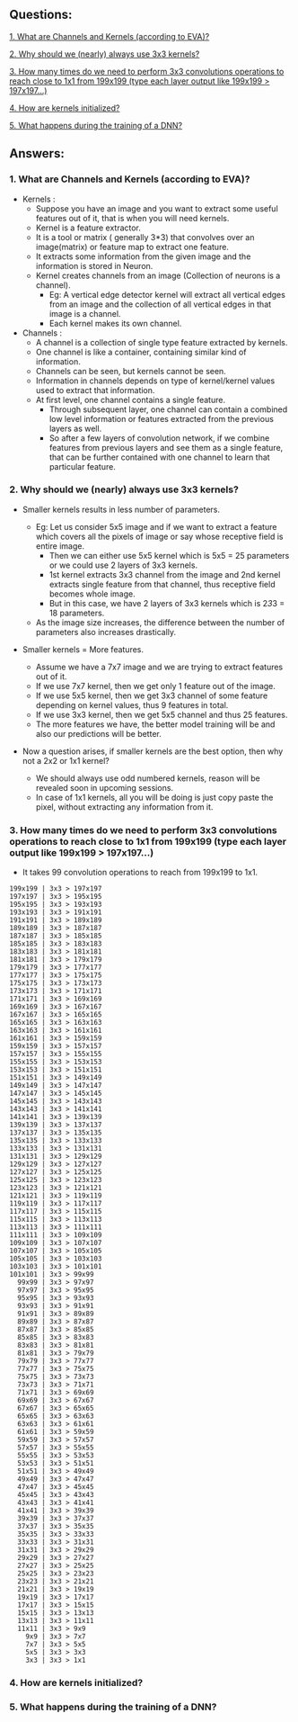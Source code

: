 ## Questions:
[1. What are Channels and Kernels (according to EVA)?](https://github.com/amanjain487/tsai-eva6/blob/main/Assignments/0/0.md#1-what-are-channels-and-kernels-according-to-eva)

[2. Why should we (nearly) always use 3x3 kernels?](https://github.com/amanjain487/tsai-eva6/blob/main/Assignments/0/0.md#2-why-should-we-nearly-always-use-3x3-kernels)

[3. How many times do we need to perform 3x3 convolutions operations to reach close to 1x1 from 199x199 (type each layer output like 199x199 > 197x197...)](https://github.com/amanjain487/tsai-eva6/blob/main/Assignments/0/0.md#3-how-many-times-do-we-need-to-perform-3x3-convolutions-operations-to-reach-close-to-1x1-from-199x199-type-each-layer-output-like-199x199--197x197)

[4. How are kernels initialized?](https://github.com/amanjain487/tsai-eva6/blob/main/Assignments/0/0.md#4-how-are-kernels-initialized)

[5. What happens during the training of a DNN?](https://github.com/amanjain487/tsai-eva6/blob/main/Assignments/0/0.md#5-what-happens-during-the-training-of-a-dnn)

## Answers:
### 1. What are Channels and Kernels (according to EVA)?
- Kernels :
	- Suppose you have an image and you want to extract some useful features out of it, that is when you will need kernels.
	- Kernel is a feature extractor.
	- It is a tool or matrix ( generally 3*3) that convolves over an image(matrix) or feature map to extract one feature.
	- It extracts some information from the given image and the information is stored in Neuron.
	- Kernel creates channels from an image (Collection of neurons is a channel).
		- Eg: A vertical edge detector kernel will extract all vertical edges from an image and the collection of all vertical edges in that image is a channel.
	  - Each kernel makes its own channel.
- Channels : 
	- A channel is a collection of single type feature extracted by kernels.
	- One channel is like a container, containing similar kind of information.
	- Channels can be seen, but kernels cannot be seen.
	- Information in channels depends on type of kernel/kernel values used to extract that information.
	- At first level, one channel contains a single feature. 
		- Through subsequent layer, one channel can contain a combined low level information or features extracted from the previous layers as well. 
	  	- So after a few layers of convolution network, if we combine features from previous layers and see them as a single feature, that can be further contained with one channel to learn that particular feature.
	  	
		
		
### 2. Why should we (nearly) always use 3x3 kernels?
- Smaller kernels results in less number of parameters.
	- Eg: Let us consider 5x5 image and if we want to extract a feature which covers all the pixels of image or say whose receptive field is entire image.
		- Then we can either use 5x5 kernel which is 5x5 = 25 parameters or we could use 2 layers of 3x3 kernels.
		- 1st kernel extracts 3x3 channel from the image and 2nd kernel extracts single feature from that channel, thus receptive field becomes whole image. 
		- But in this case, we have 2 layers of 3x3 kernels which is 2*3*3 = 18 parameters.
   	- As the image size increases, the difference between the number of parameters also increases drastically.

- Smaller kernels = More features.
	- Assume we have a 7x7 image and we are trying to extract features out of it.
	- If we use 7x7 kernel, then we get only 1 feature out of the image.
	- If we use 5x5 kernel, then we get 3x3 channel of some feature depending on kernel values, thus 9 features in total.
	- If we use 3x3 kernel, then we get 5x5 channel and thus 25 features.
	- The more features we have, the better model training will be and also our predictions will be better.

- Now a question arises, if smaller kernels are the best option, then why not a 2x2 or 1x1 kernel?
	- We should always use odd numbered kernels, reason will be revealed soon in upcoming sessions.
	- In case of 1x1 kernels, all you will be doing is just copy paste the pixel, without extracting any information from it.

### 3. How many times do we need to perform 3x3 convolutions operations to reach close to 1x1 from 199x199 (type each layer output like 199x199 > 197x197...)
- It takes 99 convolution operations to reach from 199x199 to 1x1.
```
199x199 | 3x3 > 197x197
197x197 | 3x3 > 195x195
195x195 | 3x3 > 193x193
193x193 | 3x3 > 191x191
191x191 | 3x3 > 189x189
189x189 | 3x3 > 187x187
187x187 | 3x3 > 185x185
185x185 | 3x3 > 183x183
183x183 | 3x3 > 181x181
181x181 | 3x3 > 179x179
179x179 | 3x3 > 177x177
177x177 | 3x3 > 175x175
175x175 | 3x3 > 173x173
173x173 | 3x3 > 171x171
171x171 | 3x3 > 169x169
169x169 | 3x3 > 167x167
167x167 | 3x3 > 165x165
165x165 | 3x3 > 163x163
163x163 | 3x3 > 161x161
161x161 | 3x3 > 159x159
159x159 | 3x3 > 157x157
157x157 | 3x3 > 155x155
155x155 | 3x3 > 153x153
153x153 | 3x3 > 151x151
151x151 | 3x3 > 149x149
149x149 | 3x3 > 147x147
147x147 | 3x3 > 145x145
145x145 | 3x3 > 143x143
143x143 | 3x3 > 141x141
141x141 | 3x3 > 139x139
139x139 | 3x3 > 137x137
137x137 | 3x3 > 135x135
135x135 | 3x3 > 133x133
133x133 | 3x3 > 131x131
131x131 | 3x3 > 129x129
129x129 | 3x3 > 127x127
127x127 | 3x3 > 125x125
125x125 | 3x3 > 123x123
123x123 | 3x3 > 121x121
121x121 | 3x3 > 119x119
119x119 | 3x3 > 117x117
117x117 | 3x3 > 115x115
115x115 | 3x3 > 113x113
113x113 | 3x3 > 111x111
111x111 | 3x3 > 109x109
109x109 | 3x3 > 107x107
107x107 | 3x3 > 105x105
105x105 | 3x3 > 103x103
103x103 | 3x3 > 101x101
101x101 | 3x3 > 99x99
  99x99 | 3x3 > 97x97
  97x97 | 3x3 > 95x95
  95x95 | 3x3 > 93x93
  93x93 | 3x3 > 91x91
  91x91 | 3x3 > 89x89
  89x89 | 3x3 > 87x87
  87x87 | 3x3 > 85x85
  85x85 | 3x3 > 83x83
  83x83 | 3x3 > 81x81
  81x81 | 3x3 > 79x79
  79x79 | 3x3 > 77x77
  77x77 | 3x3 > 75x75
  75x75 | 3x3 > 73x73
  73x73 | 3x3 > 71x71
  71x71 | 3x3 > 69x69
  69x69 | 3x3 > 67x67
  67x67 | 3x3 > 65x65
  65x65 | 3x3 > 63x63
  63x63 | 3x3 > 61x61
  61x61 | 3x3 > 59x59
  59x59 | 3x3 > 57x57
  57x57 | 3x3 > 55x55
  55x55 | 3x3 > 53x53
  53x53 | 3x3 > 51x51
  51x51 | 3x3 > 49x49
  49x49 | 3x3 > 47x47
  47x47 | 3x3 > 45x45
  45x45 | 3x3 > 43x43
  43x43 | 3x3 > 41x41
  41x41 | 3x3 > 39x39
  39x39 | 3x3 > 37x37
  37x37 | 3x3 > 35x35
  35x35 | 3x3 > 33x33
  33x33 | 3x3 > 31x31
  31x31 | 3x3 > 29x29
  29x29 | 3x3 > 27x27
  27x27 | 3x3 > 25x25
  25x25 | 3x3 > 23x23
  23x23 | 3x3 > 21x21
  21x21 | 3x3 > 19x19
  19x19 | 3x3 > 17x17
  17x17 | 3x3 > 15x15
  15x15 | 3x3 > 13x13
  13x13 | 3x3 > 11x11
  11x11 | 3x3 > 9x9
    9x9 | 3x3 > 7x7
    7x7 | 3x3 > 5x5
    5x5 | 3x3 > 3x3
    3x3 | 3x3 > 1x1
```
	
### 4. How are kernels initialized?


### 5. What happens during the training of a DNN?


	
